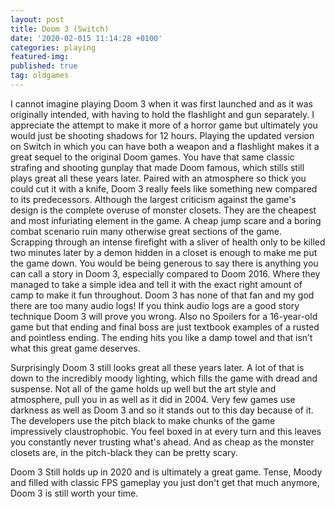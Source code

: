 ```yaml
---
layout: post
title: Doom 3 (Switch)
date: '2020-02-015 11:14:28 +0100'
categories: playing
featured-img:
published: true
tag: oldgames
---
```


I cannot imagine playing Doom 3 when it was first launched and as it was originally intended, with having to hold the flashlight and gun separately. I appreciate the attempt to make it more of a horror game but ultimately you would just be shooting shadows for 12 hours. Playing the updated version on Switch in which you can have both a weapon and a flashlight makes it a great sequel to the original Doom games. You have that same classic strafing and shooting gunplay that made Doom famous, which stills still plays great all these years later. Paired with an atmosphere so thick you could cut it with a knife, Doom 3 really feels like something new compared to its predecessors. Although the largest criticism against the game's design is the complete overuse of monster closets. They are the cheapest and most infuriating element in the game. A cheap jump scare and a boring combat scenario ruin many otherwise great sections of the game. Scrapping through an intense firefight with a sliver of health only to be killed two minutes later by a demon hidden in a closet is enough to make me put the game down.
You would be being generous to say there is anything you can call a story in Doom 3, especially compared to Doom 2016. Where they managed to take a simple idea and tell it with the exact right amount of camp to make it fun throughout. Doom 3 has none of that fan and my god there are too many audio logs! If you think audio logs are a good story technique Doom 3 will prove you wrong. Also no Spoilers for a 16-year-old game but that ending and final boss are just textbook examples of a rusted and pointless ending. The ending hits you like a damp towel and that isn’t what this great game deserves.

Surprisingly Doom 3 still looks great all these years later. A lot of that is down to the incredibly moody lighting, which fills the game with dread and suspense. Not all of the game holds up well but the art style and atmosphere, pull you in as well as it did in 2004. Very few games use darkness as well as Doom 3 and so it stands out to this day because of it. The developers use the pitch black to make chunks of the game impressively claustrophobic. You feel boxed in at every turn and this leaves you constantly never trusting what's ahead. And as cheap as the monster closets are, in the pitch-black they can be pretty scary.

Doom 3 Still holds up in 2020 and is ultimately a great game. Tense, Moody and filled with classic FPS gameplay you just don't get that much anymore, Doom 3 is still worth your time.
